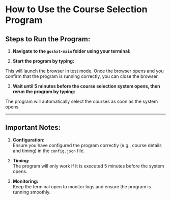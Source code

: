 # How to Use the Course Selection Program

## Steps to Run the Program:

1. **Navigate to the `goshxt-main` folder using your terminal:**

2. **Start the program by typing:**

This will launch the browser in test mode. Once the browser opens and you confirm that the program is running correctly, you can close the browser.

3. **Wait until 5 minutes before the course selection system opens, then rerun the program by typing:**

The program will automatically select the courses as soon as the system opens.

---

## Important Notes:

1. **Configuration:**  
Ensure you have configured the program correctly (e.g., course details and timing) in the `config.json` file.

2. **Timing:**  
The program will only work if it is executed 5 minutes before the system opens.

3. **Monitoring:**  
Keep the terminal open to monitor logs and ensure the program is running smoothly.

